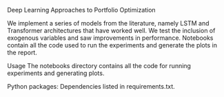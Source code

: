Deep Learning Approaches to Portfolio Optimization

We implement a series of models from the literature, namely LSTM and Transformer architectures that have worked well. We test the inclusion of exogenous variables and saw improvements in performance.
Notebooks contain all the code used to run the experiments and generate the plots in the report. 


Usage
The notebooks directory contains all the code for running experiments and generating plots.


Python packages: Dependencies listed in requirements.txt.
